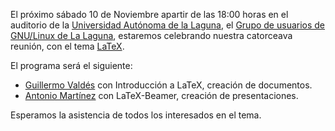 
El próximo sábado 10 de Noviembre apartir de las 18:00 horas en el auditorio de la [Universidad Autónoma de la Laguna](http://www.ual.mx/), el [Grupo de usuarios de GNU/Linux de La Laguna](http://www.gulag.org.mx/), estaremos celebrando nuestra catorceava reunión, con el tema [LaTeX](http://es.wikipedia.org/wiki/LaTeX).

El programa será el siguiente:

* [Guillermo Valdés](http://www.movimientolibre.com/) con Introducción a LaTeX, creación de documentos.
* [Antonio Martínez](http://www.antoniomtz.org/) con LaTeX-Beamer, creación de presentaciones.

Esperamos la asistencia de todos los interesados en el tema.
